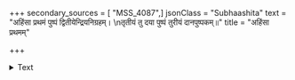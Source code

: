 +++
secondary_sources = [ "MSS_4087",]
jsonClass = "Subhaashita"
text = "अहिंसा प्रथमं पुष्पं द्वितीयेन्द्रियनिग्रहम्।  \nतृतीयं तु दया पुष्पं तुरीयं दानपुष्पकम्॥"
title = "अहिंसा प्रथमम्"

+++

<details><summary>Text</summary>

अहिंसा प्रथमं पुष्पं द्वितीयेन्द्रियनिग्रहम्।  
तृतीयं तु दया पुष्पं तुरीयं दानपुष्पकम्॥
</details>
